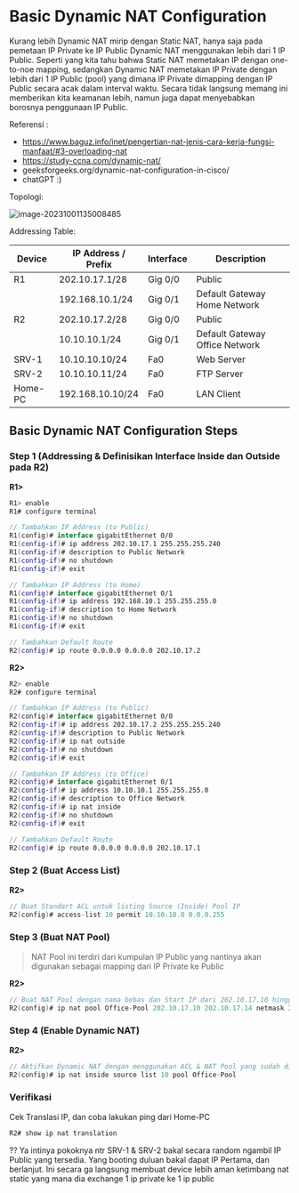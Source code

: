 # Basic Dynamic NAT Configuration

Kurang lebih Dynamic NAT mirip dengan Static NAT, hanya saja pada pemetaan IP Private ke IP Public Dynamic NAT menggunakan lebih dari 1 IP Public. Seperti yang kita tahu bahwa Static NAT memetakan IP dengan one-to-noe mapping, sedangkan Dynamic NAT memetakan IP Private dengan lebih dari 1 IP Public (pool) yang dimana IP Private dimapping dengan IP Public secara acak dalam interval waktu. Secara tidak langsung memang ini memberikan kita keamanan lebih, namun juga dapat menyebabkan borosnya penggunaan IP Public.

Referensi :

- https://www.baguz.info/inet/pengertian-nat-jenis-cara-kerja-fungsi-manfaat/#3-overloading-nat
- https://study-ccna.com/dynamic-nat/
- geeksforgeeks.org/dynamic-nat-configuration-in-cisco/
- chatGPT :)

Topologi:

![image-20231001135008485](https://github.com/diotriandika/learn-networking/assets/109568349/e577b732-6b0e-45da-8e38-927212bf2fcf)

Addressing Table:

| Device  | IP Address / Prefix | Interface | Description                    |
| ------- | ------------------- | --------- | ------------------------------ |
| R1      | 202.10.17.1/28      | Gig 0/0   | Public                         |
|         | 192.168.10.1/24     | Gig 0/1   | Default Gateway Home Network   |
| R2      | 202.10.17.2/28      | Gig 0/0   | Public                         |
|         | 10.10.10.1/24       | Gig 0/1   | Default Gateway Office Network |
| SRV-1   | 10.10.10.10/24      | Fa0       | Web Server                     |
| SRV-2   | 10.10.10.11/24      | Fa0       | FTP Server                     |
| Home-PC | 192.168.10.10/24    | Fa0       | LAN Client                     |



## Basic Dynamic NAT Configuration Steps

### Step 1 (Addressing & Definisikan Interface Inside dan Outside pada R2)

**R1>**

```kotlin
R1> enable
R1# configure terminal

// Tambahkan IP Address (to Public)
R1(config)# interface gigabitEthernet 0/0
R1(config-if)# ip address 202.10.17.1 255.255.255.240
R1(config-if)# description to Public Network
R1(config-if)# no shutdown
R1(config-if)# exit

// Tambahkan IP Address (to Home)
R1(config)# interface gigabitEthernet 0/1
R1(config-if)# ip address 192.168.10.1 255.255.255.0
R1(config-if)# description to Home Network
R1(config-if)# no shutdown
R1(config-if)# exit

// Tambahkan Default Route
R2(config)# ip route 0.0.0.0 0.0.0.0 202.10.17.2
```

**R2>**

```kotlin
R2> enable
R2# configure terminal

// Tambahkan IP Address (to Public)
R2(config)# interface gigabitEthernet 0/0
R2(config-if)# ip address 202.10.17.2 255.255.255.240
R2(config-if)# description to Public Network
R2(config-if)# ip nat outside
R2(config-if)# no shutdown
R2(config-if)# exit

// Tambahkan IP Address (to Office)
R2(config)# interface gigabitEthernet 0/1
R2(config-if)# ip address 10.10.10.1 255.255.255.0
R2(config-if)# description to Office Network
R2(config-if)# ip nat inside
R2(config-if)# no shutdown
R2(config-if)# exit

// Tambahkan Default Route
R2(config)# ip route 0.0.0.0 0.0.0.0 202.10.17.1
```

### Step 2 (Buat Access List)

**R2>**

```kotlin
// Buat Standart ACL untuk listing Source (Inside) Pool IP
R2(config)# access-list 10 permit 10.10.10.0 0.0.0.255
```

### Step 3 (Buat NAT Pool)

> NAT Pool ini terdiri dari kumpulan IP Public yang nantinya akan digunakan sebagai mapping dari IP Private ke Public

**R2>**

```kotlin
// Buat NAT Pool dengan nama bebas dan Start IP dari 202.10.17.10 hingga End IP 202.10.17.14
R2(config)# ip nat pool Office-Pool 202.10.17.10 202.10.17.14 netmask 255.255.255.240
```

### Step 4 (**Enable** Dynamic NAT)

**R2>**

```kotlin
// Aktifkan Dynamic NAT dengan menggunakan ACL & NAT Pool yang sudah dibuat sebelumnya
R2(config)# ip nat inside source list 10 pool Office-Pool
```

### Verifikasi

Cek Translasi IP, dan coba lakukan ping dari Home-PC

```kotlin
R2# show ip nat translation
```

?? Ya intinya pokoknya ntr SRV-1 & SRV-2 bakal secara random ngambil IP Public yang tersedia. Yang booting duluan bakal dapat IP Pertama, dan berlanjut. Ini secara ga langsung membuat device lebih aman ketimbang nat static yang mana dia exchange 1 ip private ke 1 ip public

